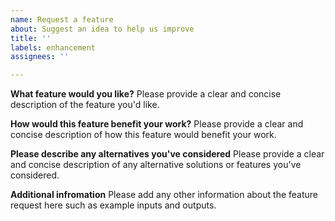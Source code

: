 ```yaml
---
name: Request a feature
about: Suggest an idea to help us improve
title: ''
labels: enhancement
assignees: ''

---
```


**What feature would you like?**
Please provide a clear and concise description of the feature you'd like.

**How would this feature benefit your work?**
Please provide a clear and concise description of how this feature would benefit your work.

**Please describe any alternatives you've considered**
Please provide a clear and concise description of any alternative solutions or features you've considered.

**Additional infromation**
Please add any other information about the feature request here such as example inputs and outputs.
